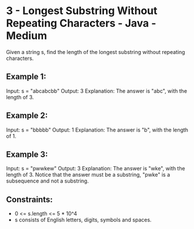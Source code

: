 # 3 - Longest Substring Without Repeating Characters - Java - Medium

Given a string s, find the length of the longest
substring
without repeating characters.

## Example 1:

Input: s = "abcabcbb"
Output: 3
Explanation: The answer is "abc", with the length of 3.

## Example 2:

Input: s = "bbbbb"
Output: 1
Explanation: The answer is "b", with the length of 1.

## Example 3:

Input: s = "pwwkew"
Output: 3
Explanation: The answer is "wke", with the length of 3.
Notice that the answer must be a substring, "pwke" is a subsequence and not a substring.

## Constraints:

- 0 <= s.length <= 5 * 10^4
- s consists of English letters, digits, symbols and spaces.


